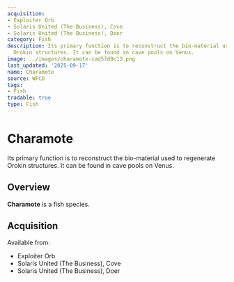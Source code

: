 ```yaml
---
acquisition:
- Exploiter Orb
- Solaris United (The Business), Cove
- Solaris United (The Business), Doer
category: Fish
description: Its primary function is to reconstruct the bio-material used to regenerate
  Orokin structures. It can be found in cave pools on Venus.
image: ../images/charamote-cad57d9c13.png
last_updated: '2025-09-17'
name: Charamote
source: WFCD
tags:
- Fish
tradable: true
type: Fish
---
```


# Charamote

Its primary function is to reconstruct the bio-material used to regenerate Orokin structures. It can be found in cave pools on Venus.

## Overview

**Charamote** is a fish species.

## Acquisition

Available from:
- Exploiter Orb
- Solaris United (The Business), Cove
- Solaris United (The Business), Doer

